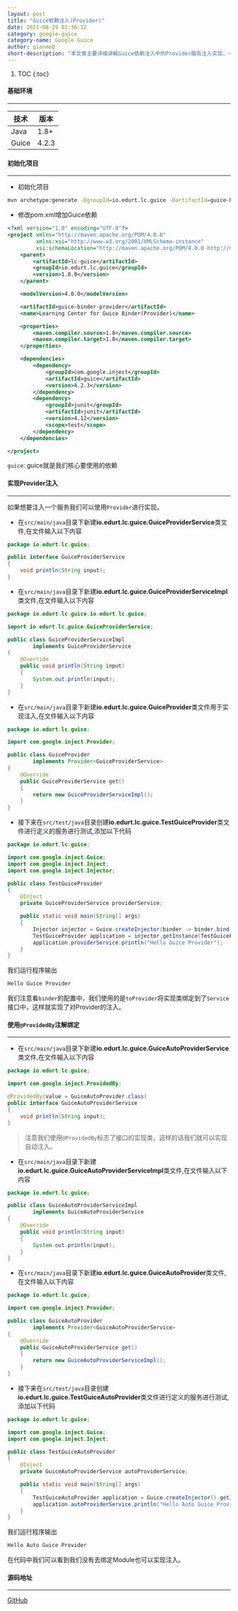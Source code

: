 ```yaml
---
layout: post
title: "Guice依赖注入(Provider)"
date: 2021-08-29 01:36:12
category: google-guice
category-name: Google Guice
author: qianmoQ
short-description: "本文章主要详细讲解Guice依赖注入中的Provider服务注入实现，一般都是用于外部服务的注入，比如实现Redis等。"
---
```


1. TOC
{:toc}

#### 基础环境

---

| 技术  | 版本  |
| ----- | ----- |
| Java  | 1.8+  |
| Guice | 4.2.3 |

#### 初始化项目

---

- 初始化项目

```bash
mvn archetype:generate -DgroupId=io.edurt.lc.guice -DartifactId=guice-binder-provider -DarchetypeArtifactId=maven-archetype-quickstart -Dversion=1.0.0 -DinteractiveMode=false
```

- 修改pom.xml增加Guice依赖

```xml
<?xml version="1.0" encoding="UTF-8"?>
<project xmlns="http://maven.apache.org/POM/4.0.0"
         xmlns:xsi="http://www.w3.org/2001/XMLSchema-instance"
         xsi:schemaLocation="http://maven.apache.org/POM/4.0.0 http://maven.apache.org/xsd/maven-4.0.0.xsd">
    <parent>
        <artifactId>lc-guice</artifactId>
        <groupId>io.edurt.lc.guice</groupId>
        <version>1.0.0</version>
    </parent>

    <modelVersion>4.0.0</modelVersion>

    <artifactId>guice-binder-provider</artifactId>
    <name>Learning Center for Guice Binder(Provider)</name>

    <properties>
        <maven.compiler.source>1.8</maven.compiler.source>
        <maven.compiler.target>1.8</maven.compiler.target>
    </properties>

    <dependencies>
        <dependency>
            <groupId>com.google.inject</groupId>
            <artifactId>guice</artifactId>
            <version>4.2.3</version>
        </dependency>
        <dependency>
            <groupId>junit</groupId>
            <artifactId>junit</artifactId>
            <version>4.12</version>
            <scope>test</scope>
        </dependency>
    </dependencies>

</project>
```

`guice`: guice就是我们核心要使用的依赖

#### 实现Provider注入

---

如果想要注入一个服务我们可以使用`Provider`进行实现。

- 在`src/main/java`目录下新建**io.edurt.lc.guice.GuiceProviderService**类文件,在文件输入以下内容

```java
package io.edurt.lc.guice;

public interface GuiceProviderService
{
    void println(String input);
}
```

- 在`src/main/java`目录下新建**io.edurt.lc.guice.GuiceProviderServiceImpl**类文件,在文件输入以下内容

```java
package io.edurt.lc.guice.io.edurt.lc.guice;

import io.edurt.lc.guice.GuiceProviderService;

public class GuiceProviderServiceImpl
        implements GuiceProviderService
{
    @Override
    public void println(String input)
    {
        System.out.println(input);
    }
}
```

- 在`src/main/java`目录下新建**io.edurt.lc.guice.GuiceProvider**类文件用于实现注入,在文件输入以下内容

```java
package io.edurt.lc.guice;

import com.google.inject.Provider;

public class GuiceProvider
        implements Provider<GuiceProviderService>
{
    @Override
    public GuiceProviderService get()
    {
        return new GuiceProviderServiceImpl();
    }
}
```

- 接下来在`src/test/java`目录创建**io.edurt.lc.guice.TestGuiceProvider**类文件进行定义的服务进行测试,添加以下代码

```java
package io.edurt.lc.guice;

import com.google.inject.Guice;
import com.google.inject.Inject;
import com.google.inject.Injector;

public class TestGuiceProvider
{
    @Inject
    private GuiceProviderService providerService;

    public static void main(String[] args)
    {
        Injector injector = Guice.createInjector(binder -> binder.bind(GuiceProviderService.class).toProvider(GuiceProvider.class));
        TestGuiceProvider application = injector.getInstance(TestGuiceProvider.class);
        application.providerService.println("Hello Guice Provider");
    }
}
```

我们运行程序输出

```bash
Hello Guice Provider
```

我们注意看`binder`的配置中，我们使用的是`toProvider`将实现类绑定到了`Service`接口中，这样就实现了对Provider的注入。

#### 使用`@ProvidedBy`注解绑定

---

- 在`src/main/java`目录下新建**io.edurt.lc.guice.GuiceAutoProviderService**类文件,在文件输入以下内容

```java
package io.edurt.lc.guice;

import com.google.inject.ProvidedBy;

@ProvidedBy(value = GuiceAutoProvider.class)
public interface GuiceAutoProviderService
{
    void println(String input);
}
```

> 注意我们使用`@ProvidedBy`标志了接口的实现类，这样的话我们就可以实现自动注入。

- 在`src/main/java`目录下新建**io.edurt.lc.guice.GuiceAutoProviderServiceImpl**类文件,在文件输入以下内容

```java
package io.edurt.lc.guice;

public class GuiceAutoProviderServiceImpl
        implements GuiceAutoProviderService
{
    @Override
    public void println(String input)
    {
        System.out.println(input);
    }
}
```

- 在`src/main/java`目录下新建**io.edurt.lc.guice.GuiceAutoProvider**类文件,在文件输入以下内容

```java
package io.edurt.lc.guice;

import com.google.inject.Provider;

public class GuiceAutoProvider
        implements Provider<GuiceAutoProviderService>
{
    @Override
    public GuiceAutoProviderService get()
    {
        return new GuiceAutoProviderServiceImpl();
    }
}
```

- 接下来在`src/test/java`目录创建**io.edurt.lc.guice.TestGuiceAutoProvider**类文件进行定义的服务进行测试,添加以下代码

```java
package io.edurt.lc.guice;

import com.google.inject.Guice;
import com.google.inject.Inject;

public class TestGuiceAutoProvider
{
    @Inject
    private GuiceAutoProviderService autoProviderService;

    public static void main(String[] args)
    {
        TestGuiceAutoProvider application = Guice.createInjector().getInstance(TestGuiceAutoProvider.class);
        application.autoProviderService.println("Hello Auto Guice Provider");
    }
}
```

我们运行程序输出

```bash
Hello Auto Guice Provider
```

在代码中我们可以看到我们没有去绑定Module也可以实现注入。

#### 源码地址

---

[GitHub](https://github.com/EdurtIO/learning-center-code/tree/master/guice/binder-provider)

